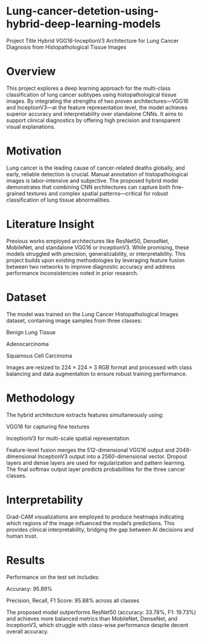 # Lung-cancer-detetion-using-hybrid-deep-learning-models
Project Title
Hybrid VGG16-InceptionV3 Architecture for Lung Cancer Diagnosis from Histopathological Tissue Images

# **Overview**
This project explores a deep learning approach for the multi-class classification of lung cancer subtypes using histopathological tissue images. By integrating the strengths of two proven architectures—VGG16 and InceptionV3—at the feature representation level, the model achieves superior accuracy and interpretability over standalone CNNs. It aims to support clinical diagnostics by offering high precision and transparent visual explanations.

# **Motivation**
Lung cancer is the leading cause of cancer-related deaths globally, and early, reliable detection is crucial. Manual annotation of histopathological images is labor-intensive and subjective. The proposed hybrid model demonstrates that combining CNN architectures can capture both fine-grained textures and complex spatial patterns—critical for robust classification of lung tissue abnormalities.

# **Literature Insight**
Previous works employed architectures like ResNet50, DenseNet, MobileNet, and standalone VGG16 or InceptionV3. While promising, these models struggled with precision, generalizability, or interpretability. This project builds upon existing methodologies by leveraging feature fusion between two networks to improve diagnostic accuracy and address performance inconsistencies noted in prior research.

# **Dataset**
The model was trained on the Lung Cancer Histopathological Images dataset, containing image samples from three classes:

Benign Lung Tissue

Adenocarcinoma

Squamous Cell Carcinoma

Images are resized to 224 × 224 × 3 RGB format and processed with class balancing and data augmentation to ensure robust training performance.

# **Methodology**
The hybrid architecture extracts features simultaneously using:

VGG16 for capturing fine textures

InceptionV3 for multi-scale spatial representation

Feature-level fusion merges the 512-dimensional VGG16 output and 2048-dimensional InceptionV3 output into a 2560-dimensional vector. Dropout layers and dense layers are used for regularization and pattern learning. The final softmax output layer predicts probabilities for the three cancer classes.

# **Interpretability**
Grad-CAM visualizations are employed to produce heatmaps indicating which regions of the image influenced the model’s predictions. This provides clinical interpretability, bridging the gap between AI decisions and human trust.

# **Results**
Performance on the test set includes:

Accuracy: 95.89%

Precision, Recall, F1 Score: 95.88% across all classes

The proposed model outperforms ResNet50 (accuracy: 33.78%, F1: 19.73%) and achieves more balanced metrics than MobileNet, DenseNet, and InceptionV3, which struggle with class-wise performance despite decent overall accuracy.
